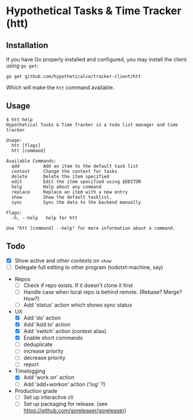 # Hypothetical Tasks & Time Tracker (htt)

## Installation

If you have Go properly installed and configured, you may install the client using `go get`:

```
go get github.com/hypotheticalco/tracker-client/htt
```

Which will make the `htt` command available.

## Usage

```shell
$ htt help
Hypothetical Tasks & Time Tracker is a todo list manager and time tracker

Usage:
  htt [flags]
  htt [command]

Available Commands:
  add         Add an item to the default task list
  context     Change the context for tasks
  delete      Delete the item specified
  edit        Edit the item specified using $EDITOR
  help        Help about any command
  replace     Replace an item with a new entry
  show        Show the default tasklist.
  sync        Sync the data to the backend manually

Flags:
  -h, --help   help for htt

Use "htt [command] --help" for more information about a command.
```

## Todo


- [x] Show active and other contexts on `show`
- [ ] Delegate full editing to other program (todotxt-machine, say)
- Repos
  - [ ] Check if repo exists. If it doesn't clone it first
  - [ ] Handle case when local repo is behind remote. (Rebase? Merge? How?)
  - [ ] Add 'status' action which shows sync status
- UX
  - [x] Add 'do' action
  - [x] Add 'Add to' action
  - [x] Add 'switch' action (context alias)
  - [x] Enable short commands
  - [ ] deduplicate
  - [ ] increase priority
  - [ ] decrease priority
  - [ ] report
- Timelogging
  - [x] Add 'work on' action
  - [ ] Add 'add+workon' action ('log' ?)
- Production grade
  - [ ] Set up interactive cli
  - [ ] Set up packaging for release. (see https://github.com/goreleaser/goreleaser)